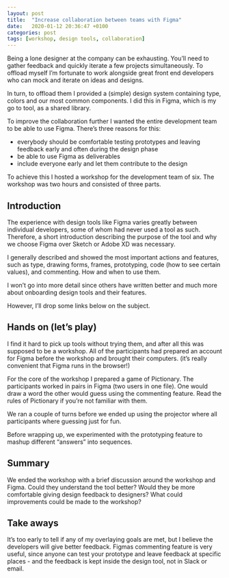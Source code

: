 ```yaml
---
layout: post
title:  "Increase collaboration between teams with Figma"
date:   2020-01-12 20:36:47 +0100
categories: post
tags: [workshop, design tools, collaboration]
---
```

Being a lone designer at the company can be exhausting. You’ll need to gather feedback and quickly iterate a few projects simultaneously. To offload myself I’m fortunate to work alongside great front end developers who can mock and iterate on ideas and designs.

In turn, to offload them I provided a (simple) design system containing type, colors and our most common components. I did this in Figma, which is my go to tool, as a shared library.

To improve the collaboration further I wanted the entire development team to be able to use Figma. There’s three reasons for this:

* everybody should be comfortable testing prototypes and leaving feedback early and often during the design phase
* be able to use Figma as deliverables
* include everyone early and let them contribute to the design

To achieve this I hosted a workshop for the development team of six. The workshop was two hours and consisted of three parts. 

<!--more-->
## Introduction
The experience with design tools like Figma varies greatly between individual developers, some of whom had never used a tool as such. Therefore, a short introduction describing the purpose of the tool and why we choose Figma over Sketch or Adobe XD was necessary. 

I generally described and showed the most important actions and features, such as type, drawing forms, frames, prototyping, code (how to see certain values), and commenting. How and when to use them.

I won’t go into more detail since others have written better and much more about onboarding design tools and their features. 

However, I’ll drop some links below on the subject. 

## Hands on (let’s play)
I find it hard to pick up tools without trying them, and after all this was supposed to be a workshop. All of the participants had prepared an account for Figma before the workshop and brought their computers. (it’s really convenient that Figma runs in the browser!)

For the core of the workshop I prepared a game of Pictionary. The participants worked in pairs in Figma (two users in one file). One would draw a word the other would guess using the commenting feature. Read the rules of Pictionary if you’re not familiar with them.

We ran a couple of turns before we ended up using the projector where all participants where guessing just for fun.

Before wrapping up, we experimented with the prototyping feature to mashup different “answers” into sequences.

## Summary
We ended the workshop with a brief discussion around the workshop and Figma. Could they understand the tool better? Would they be more comfortable giving design feedback to designers? What could improvements could be made to the workshop? 

## Take aways
It’s too early to tell if any of my overlaying goals are met, but I believe the developers will give better feedback. Figmas commenting feature is very useful, since anyone can test your prototype and leave feedback at specific places - and the feedback is kept inside the design tool, not in Slack or email.
